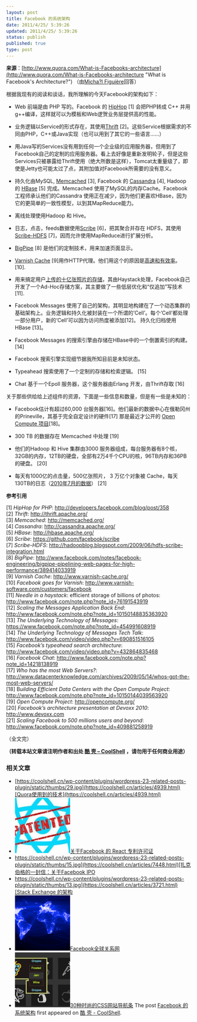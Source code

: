 ```yaml
---
layout: post
title: Facebook 的系统架构
date: 2011/4/25/ 5:39:26
updated: 2011/4/25/ 5:39:26
status: publish
published: true
type: post
---
```


**来源**：[http://www.quora.com/What-is-Facebooks-architecture](http://www.quora.com/What-is-Facebooks-architecture "What is Facebook's Architecture?") （由[Micha?l Figuière](http://www.quora.com/Micha%C3%ABl-Figui%C3%A8re)回答）


根据我现有的阅读和谈话，我所理解的今天Facebook的架构如下：


* Web 前端是由 PHP 写的。Facebook 的 [HipHop](http://developers.facebook.com/blog/post/358) [1] 会把PHP转成 C++ 并用 g++编译，这样就可以为模板和Web逻贺业务层提供高的性能。


* 业务逻辑以Service的形式存在，其使用[Thrift](http://thrift.apache.org/) [2]。这些Service根据需求的不同由PHP，C++或Java实现（也可以用到了其它的一些语言……）


* 用Java写的Services没有用到任何一个企业级的应用服务器，但用到了Facebook自己的定制的应用服务器。看上去好像是重新发明轮子，但是这些Services只被暴露给Thrift使用（绝大所数是这样），Tomcat太重量级了，即使是Jetty也可能太过了点，其附加值对Facebook所需要的没有意义。


* 持久化由MySQL, [Memcached](http://memcached.org/) [3], Facebook 的 [Cassandra](http://cassandra.apache.org/) [4], Hadoop 的 [HBase](http://hbase.apache.org/) [5] 完成。Memcached 使用了MySQL的内存Cache。Facebook 工程师承认他们的Cassandra 使用正在减少，因为他们更喜欢HBase，因为它的更简单的一致性模型，以到其MapReduce能力。


* 离线处理使用Hadoop 和 Hive。


* 日志，点击，feeds数据使用[Scribe](https://github.com/facebook/scribe) [6]，把其聚合并存在 HDFS，其使用[Scribe-HDFS](http://hadoopblog.blogspot.com/2009/06/hdfs-scribe-integration.html) [7]，因而允许使用MapReduce进行扩展分析。



* [BigPipe](http://www.facebook.com/notes/facebook-engineering/bigpipe-pipelining-web-pages-for-high-performance/389414033919) [8] 是他们的定制技术，用来加速页面显示。


* [Varnish Cache](http://www.varnish-cache.org/) [9]用作HTTP代理。他们用这个的原因是[高速和有效率](http://www.varnish-software.com/customers/facebook)。 [10].


* 用来搞定用户[上传的十亿张照片的存储](http://www.facebook.com/note.php?note_id=76191543919)，其由Haystack处理，Facebook自己开发了一个Ad-Hoc存储方案，其主要做了一些低层优化和“仅追加”写技术 [11].


* Facebook Messages 使用了自己的架构，其明显地构建在了一个动态集群的基础架构上。业务逻辑和持久化被封装在一个所谓的’Cell’。每个‘Cell’都处理一部分用户，新的‘Cell’可以因为访问热度被添加[12]。 持久化归档使用HBase [13]。


* Facebook Messages 的搜索引擎由存储在HBase中的一个倒置索引的构建。 [14]


* Facebook 搜索引擎实现细节据我所知目前是未知状态。


* Typeahead 搜索使用了一个定制的存储和检索逻辑。 [15]


* Chat 基于一个Epoll 服务器，这个服务器由Erlang 开发，由Thrift存取 [16]


关于那些供给给上述组件的资源，下面是一些信息和数量，但是有一些是未知的：


* Facebook估计有超过60,000 台服务器[16]。他们最新的数据中心在俄勒冈州的Prineville，其基于完全自定设计的硬件[17] 那是最近才公开的 [Open Compute 项目](http://opencompute.org)[18]。


* 300 TB 的数据存在 Memcached 中处理 [19]


* 他们的Hadoop 和 Hive 集群由3000 服务器组成，每台服务器有8个核，32GB的内存，12TB的硬盘，全部有2万4千个CPU的核，96TB内存和36PB的硬盘。 [20]


* 每天有1000亿的点击量，500亿张照片， 3 万亿个对象被 Cache，每天130TB的日志（[2010年7月的数据](http://www.facebook.com/note.php?note_id=409881258919)） [21]


**参考引用**


[1] *HipHop for PHP*: <http://developers.facebook.com/blog/post/358>  
[2] *Thrift*: <http://thrift.apache.org/>  
[3] *Memcached*: <http://memcached.org/>  
[4] *Cassandra*: <http://cassandra.apache.org/>  
[5] *HBase*: <http://hbase.apache.org/>  
[6] *Scribe*: <https://github.com/facebook/scribe>  
[7] *Scribe-HDFS*: <http://hadoopblog.blogspot.com/2009/06/hdfs-scribe-integration.html>  
[8] *BigPipe*: <http://www.facebook.com/notes/facebook-engineering/bigpipe-pipelining-web-pages-for-high-performance/389414033919>  
[9] *Varnish Cache*: <http://www.varnish-cache.org/>  
[10] *Facebook goes for Varnish*: <http://www.varnish-software.com/customers/facebook>  
[11] *Needle in a haystack*: efficient storage of billions of photos: <http://www.facebook.com/note.php?note_id=76191543919>  
[12] *Scaling the Messages Application Back End*: <http://www.facebook.com/note.php?note_id=10150148835363920>  
[13] *The Underlying Technology of Messages*: <https://www.facebook.com/note.php?note_id=454991608919>  
[14] *The Underlying Technology of Messages Tech Talk*: <http://www.facebook.com/video/video.php?v=690851516105>  
[15] *Facebook’s typeahead search architecture*: <http://www.facebook.com/video/video.php?v=432864835468>  
[16] *Facebook Chat*: <http://www.facebook.com/note.php?note_id=14218138919>  
[17] *Who has the most Web Servers?*: <http://www.datacenterknowledge.com/archives/2009/05/14/whos-got-the-most-web-servers/>  
[18] B*uilding Efficient Data Centers with the Open Compute Project*: <http://www.facebook.com/note.php?note_id=10150144039563920>  
[19] *Open Compute Project*: <http://opencompute.org/>  
[20] *Facebook’s architecture presentation at Devoxx 2010*: <http://www.devoxx.com>  
[21] *Scaling Facebook to 500 millions users and beyond*: <http://www.facebook.com/note.php?note_id=409881258919>


（全文完）



**（转载本站文章请注明作者和出处 [酷 壳 – CoolShell](https://coolshell.cn/) ，请勿用于任何商业用途）**



### 相关文章

* [https://coolshell.cn/wp-content/plugins/wordpress-23-related-posts-plugin/static/thumbs/29.jpg](https://coolshell.cn/articles/4939.html)[Quora使用到的技术](https://coolshell.cn/articles/4939.html)
* [![关于Facebook 的 React 专利许可证](../wp-content/uploads/2017/09/react_patent-360x200-1-150x150.jpg)](https://coolshell.cn/articles/18140.html)[关于Facebook 的 React 专利许可证](https://coolshell.cn/articles/18140.html)
* [https://coolshell.cn/wp-content/plugins/wordpress-23-related-posts-plugin/static/thumbs/15.jpg](https://coolshell.cn/articles/7448.html)[扎克伯格的一封信：关于Facebook IPO](https://coolshell.cn/articles/7448.html)
* [https://coolshell.cn/wp-content/plugins/wordpress-23-related-posts-plugin/static/thumbs/13.jpg](https://coolshell.cn/articles/3721.html)[Stack Exchange 的架构](https://coolshell.cn/articles/3721.html)
* [![Facebook全球关系网](../wp-content/uploads/2010/12/Visualizing-Friendships-on-Facebook-150x150.png)](https://coolshell.cn/articles/3396.html)[Facebook全球关系网](https://coolshell.cn/articles/3396.html)
* [![30种时尚的CSS网站导航条](../wp-content/uploads/2009/04/13-09_menu_menu-150x150.jpg)](https://coolshell.cn/articles/562.html)[30种时尚的CSS网站导航条](https://coolshell.cn/articles/562.html)
The post [Facebook 的系统架构](https://coolshell.cn/articles/4549.html) first appeared on [酷 壳 - CoolShell](https://coolshell.cn).